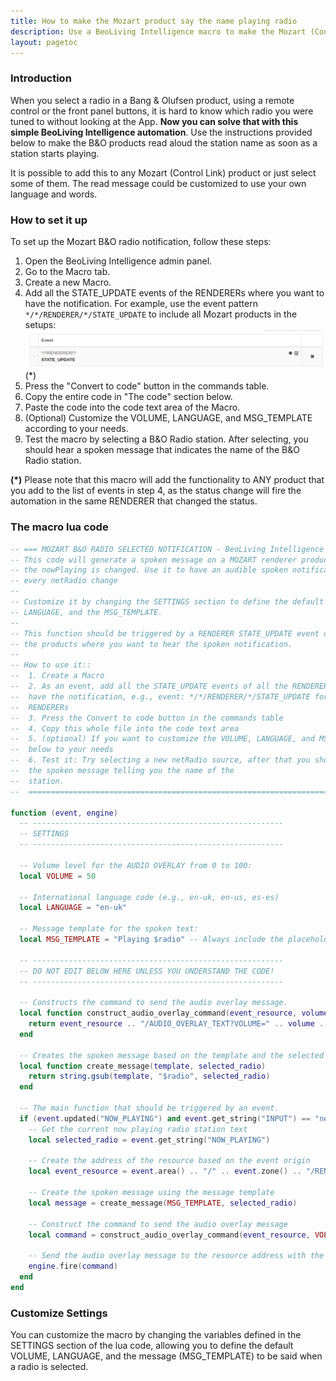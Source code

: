 ```yaml
---
title: How to make the Mozart product say the name playing radio
description: Use a BeoLiving Intelligence macro to make the Mozart (Control Link) product tell you the name of the B&O Radio station when it is selected, in your language!
layout: pagetoc
---
```


### Introduction

When you select a radio in a Bang & Olufsen product, using a remote control or the front panel buttons, it is hard to know which radio you were tuned to without looking at the App. **Now you can solve that with this simple BeoLiving Intelligence automation**. Use the instructions provided below to make the B&O products read aloud the station name as soon as a station starts playing.

It is possible to add this to any Mozart (Control Link) product or just select some of them. The read message could be customized to use your own language and words.

### How to set it up

To set up the Mozart B&O radio notification, follow these steps:

1. Open the BeoLiving Intelligence admin panel.
2. Go to the Macro tab.
3. Create a new Macro.
4. Add all the STATE_UPDATE events of the RENDERERs where you want to have the notification. For example, use the event pattern `*/*/RENDERER/*/STATE_UPDATE` to include all Mozart products in the setups: ![Example event](howto-radio-spoken-notification-event.png) (*)
5. Press the "Convert to code" button in the commands table.
6. Copy the entire code in "The code" section below.
7. Paste the code into the code text area of the Macro.
8. (Optional) Customize the VOLUME, LANGUAGE, and MSG_TEMPLATE according to your needs.
9. Test the macro by selecting a B&O Radio station. After selecting, you should hear a spoken message that indicates the name of the B&O Radio station.

**(*)** Please note that this macro will add the functionality to ANY product that you add to the list of events in step 4, as the status change will fire the automation in the same RENDERER that changed the status.

### The macro lua code
```lua
-- === MOZART B&O RADIO SELECTED NOTIFICATION - BeoLiving Intelligence lua macro ==
-- This code will generate a spoken message on a MOZART renderer product when
-- the nowPlaying is changed. Use it to have an audible spoken notification on
-- every netRadio change
--
-- Customize it by changing the SETTINGS section to define the default VOLUME,
-- LANGUAGE, and the MSG_TEMPLATE.
--
-- This function should be triggered by a RENDERER STATE_UPDATE event of all
-- the products where you want to hear the spoken notification.
--
-- How to use it::
--  1. Create a Macro
--  2. As an event, add all the STATE_UPDATE events of all the RENDERERs where you want to
--  have the notification, e.g., event: */*/RENDERER/*/STATE_UPDATE for all
--  RENDERERs
--  3. Press the Convert to code button in the commands table
--  4. Copy this whole file into the code text area
--  5. (optional) If you want to customize the VOLUME, LANGUAGE, and MSG_TEMPLATE
--  below to your needs
--  6. Test it: Try selecting a new netRadio source, after that you should hear
--  the spoken message telling you the name of the
--  station.
--  ===========================================================================

function (event, engine)
  -- --------------------------------------------------------
  -- SETTINGS
  -- --------------------------------------------------------

  -- Volume level for the AUDIO OVERLAY from 0 to 100:
  local VOLUME = 50

  -- International language code (e.g., en-uk, en-us, es-es)
  local LANGUAGE = "en-uk"

  -- Message template for the spoken text:
  local MSG_TEMPLATE = "Playing $radio" -- Always include the placeholder "$radio", the BLI will replace it with the name of the selected radio.

  -- --------------------------------------------------------
  -- DO NOT EDIT BELOW HERE UNLESS YOU UNDERSTAND THE CODE!
  -- --------------------------------------------------------

  -- Constructs the command to send the audio overlay message.
  local function construct_audio_overlay_command(event_resource, volume, language, message)
    return event_resource .. "/AUDIO_OVERLAY_TEXT?VOLUME=" .. volume .. "&LANGUAGE=" .. language .. "&TEXT=" .. message
  end

  -- Creates the spoken message based on the template and the selected radio station.
  local function create_message(template, selected_radio)
    return string.gsub(template, "$radio", selected_radio)
  end

  -- The main function that should be triggered by an event.
  if (event.updated("NOW_PLAYING") and event.get_string("INPUT") == "netRadio") then
    -- Get the current now playing radio station text
    local selected_radio = event.get_string("NOW_PLAYING")

    -- Create the address of the resource based on the event origin
    local event_resource = event.area() .. "/" .. event.zone() .. "/RENDERER/" .. event.name()

    -- Create the spoken message using the message template
    local message = create_message(MSG_TEMPLATE, selected_radio)

    -- Construct the command to send the audio overlay message
    local command = construct_audio_overlay_command(event_resource, VOLUME, LANGUAGE, message)

    -- Send the audio overlay message to the resource address with the now playing information
    engine.fire(command)
  end
end

```

### Customize Settings

You can customize the macro by changing the variables defined in the SETTINGS section of the lua code, allowing you to define the default VOLUME, LANGUAGE, and the message (MSG_TEMPLATE) to be said when a radio is selected.

